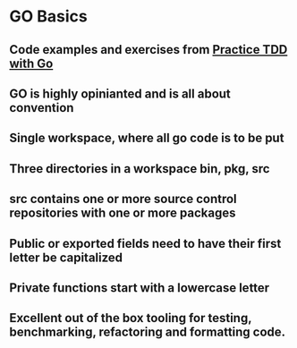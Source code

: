 # GO Basics

## Code examples and exercises from [Practice TDD with Go][1]

## GO is highly opinianted and is all about convention
## Single workspace, where all go code is to be put
## Three directories in a workspace bin, pkg, src
## src contains one or more source control repositories with one or more packages
## Public or exported fields need to have their first letter be capitalized
## Private functions start with a lowercase letter
## Excellent out of the box tooling for testing, benchmarking, refactoring and formatting code.

[1]: https://quii.gitbook.io/learn-go-with-tests
